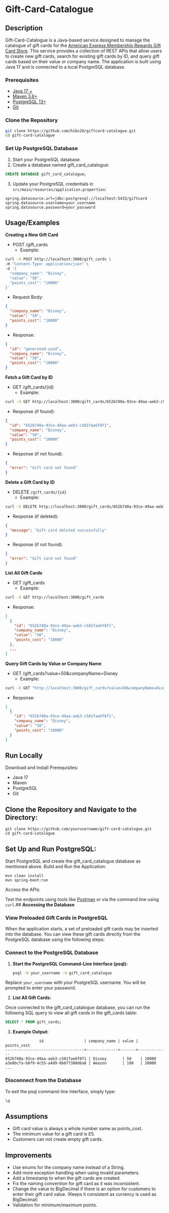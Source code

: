 
# Gift-Card-Catalogue


## **Description**
Gift-Card-Catalogue is a Java-based service designed to manage the catalogue of gift cards for the [American Express Membership Rewards Gift Card Store](https://global.americanexpress.com/rewards/gift-cards). This service provides a collection of REST APIs that allow users to create new gift cards, search for existing gift cards by ID, and query gift cards based on their value or company name. The application is built using Java 17 and is connected to a local PostgreSQL database.

### **Prerequisites**
- [Java 17 +](https://www.oracle.com/uk/java/technologies/downloads/)
- [Maven 3.6+](https://maven.apache.org/install.html)
- [PostgreSQL 13+](https://www.postgresql.org/download/)
- [Git](https://git-scm.com/downloads)

### **Clone the Repository**
```bash
git clone https://github.com/hibs28/giftcard-catalogue.git
cd gift-card-catalogue
```

### **Set Up PostgreSQL Database** ###
1. Start your PostgreSQL database.
2. Create a database named gift_card_catalogue:
```sql
CREATE DATABASE gift_card_catalogue;
```

3. Update your PostgreSQL credentials in `src/main/resources/application.properties`:

```properties
spring.datasource.url=jdbc:postgresql://localhost:5432/giftcard
spring.datasource.username=your_username
spring.datasource.password=your_password
```


## Usage/Examples

**Creating a New Gift Card**
- POST /gift_cards
    - Example:
```bash    
curl -X POST http://localhost:3000/gift_cards \
-H "Content-Type: application/json" \
-d '{
  "company_name": "Disney",
  "value": "50",
  "points_cost": "10000"
}'
```
- Request Body:

```json
{
  "company_name": "Disney",
  "value": "50",
  "points_cost": "10000"
}
```
- Response:
```json
{
  "id": "generated-uuid",
  "company_name": "Disney",
  "value": "50",
  "points_cost": "10000"
}
```

**Fetch a Gift Card by ID**
- GET /gift_cards/{id}
    - Example:

```bash
curl -X GET http://localhost:3000/gift_cards/652b740a-93ce-49aa-aeb3-c581fae6f8f1

```
- Response (if found):

```json
{
  "id": "652b740a-93ce-49aa-aeb3-c581fae6f8f1",
  "company_name": "Disney",
  "value": "50",
  "points_cost": "10000"
}
```


- Response (if not found):

```json
{
  "error": "Gift card not found"
}
```

**Delete a Gift Card by ID**
- DELETE `/gift_cards/{id}`
    - Example:
```bash
curl -X DELETE http://localhost:3000/gift_cards/652b740a-93ce-49aa-aeb3-c581fae6f8f1
```
- Response (if deleted):
```json
{
  "message": "Gift card deleted successfully"
}
```

- Response (if not found):
```json
{
  "error": "Gift card not found"
}
```
**List All Gift Cards**
- GET /gift_cards
    - Example:
```bash
curl -X GET http://localhost:3000/gift_cards
```

- Response:
```json
[
  {
    "id": "652b740a-93ce-49aa-aeb3-c581fae6f8f1",
    "company_name": "Disney",
    "value": "50",
    "points_cost": "10000"
  },
  ...
]
```

**Query Gift Cards by Value or Company Name**
- GET /gift_cards?value=50&companyName=Disney
    - Example:
```bash
curl -X GET "http://localhost:3000/gift_cards?value=50&companyName=Disney"

```

- Response:
```json
[
  {
    "id": "652b740a-93ce-49aa-aeb3-c581fae6f8f1",
    "company_name": "Disney",
    "value": "50",
    "points_cost": "10000"
  }
]
```


## Run Locally

Download and Install Prerequisites:

- Java 17
- Maven
- PostgreSQL
- Git


## Clone the Repository and Navigate to the Directory:

```
git clone https://github.com/yourusername/gift-card-catalogue.git
cd gift-card-catalogue
```
## Set Up and Run PostgreSQL:

Start PostgreSQL and create the gift_card_catalogue database as mentioned above.
Build and Run the Application:

```
mvn clean install
mvn spring-boot:run
```

Access the APIs:

Test the endpoints using tools like [Postman](https://www.postman.com/downloads/)
or via the command line using `curl`.## **Accessing the Database**

### **View Preloaded Gift Cards in PostgreSQL**

When the application starts, a set of preloaded gift cards may be inserted into the database. You can view these gift cards directly from the PostgreSQL database using the following steps:

### **Connect to the PostgreSQL Database**

1. **Start the PostgreSQL Command-Line Interface (psql):**
   ```bash
   psql -U your_username -d gift_card_catalogue
   ```

Replace `your_username` with your PostgreSQL username. You will be prompted to enter your password.

2. **List All Gift Cards:**

Once connected to the gift_card_catalogue database, you can run the following SQL query to view all gift cards in the gift_cards table:

```sql
SELECT * FROM gift_cards;
```

3. **Example Output:**

```text
               id                  | company_name | value | points_cost
-----------------------------------+--------------+-------+-------------
652b740a-93ce-49aa-aeb3-c581fae6f8f1 | Disney       | 50    | 10000
a3e8bcfa-b8f9-4c55-a4d9-8b6f7380d6a8 | Amazon       | 100   | 20000
...
```

### **Disconnect from the Database**

To exit the psql command-line interface, simply type:
```bash
\q
```

## Assumptions


* Gift card value is always a whole number same as points_cost.
* The minimum value for a gift card is £5.
* Customers can not create empty gift cards.


## Improvements


* Use enums for the company name instead of a String.
* Add more exception handling when using invalid parameters.
* Add a timestamp to when the gift cards are created.
* Fix the naming convention for gift card as it was inconsistent.
* Change the value to BigDecimal if there is an option for customers to enter their gift card value. (Keeps it consistent as currency is used as BigDecimal)
* Validation for minimum/maximum points. 
